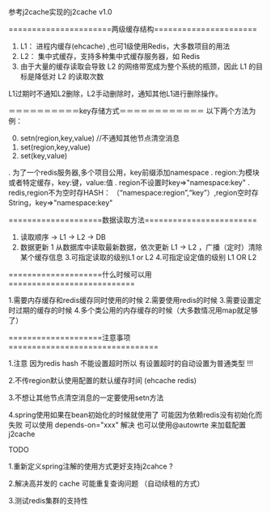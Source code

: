 
参考j2cache实现的j2cache v1.0



======================两级缓存结构======================

1. L1： 进程内缓存(ehcache)  ,也可1级使用Redis，大多数项目的用法
2. L2： 集中式缓存，支持多种集中式缓存服务器，如 Redis
3. 由于大量的缓存读取会导致 L2 的网络带宽成为整个系统的瓶颈，因此 L1 的目标是降低对 L2 的读取次数

L1过期时不通知L2删除，L2手动删除时，通知其他L1进行删除操作。


＝＝＝＝＝＝＝＝＝＝key存储方式＝＝＝＝＝＝＝＝＝＝＝＝
以下两个方法为例：

0. setn(region,key,value) //不通知其他节点清空消息
1. set(region,key,value)
2. set(key,value)


. 为了一个redis服务器,多个项目公用，key前缀添加namespace
. region:为模块或者特定缓存，key:键，value:值
. region不设置时key=>"namespace:key"
. redis,region不为空时存HASH： （“namespace:region”,“key”）,region空时存String，key=>"namespace:key"



====================数据读取方法========================

1. 读取顺序  -> L1 -> L2 -> DB
2. 数据更新
    1 从数据库中读取最新数据，依次更新 L1 -> L2 ，广播（定时）清除某个缓存信息
3.可指定读取的级别L1 or L2
4.可指定设定值的级别 L1 OR L2


====================什么时候可以用===========================

1.需要内存缓存和redis缓存同时使用的时候
2.需要使用redis的时候
3.需要设置定时过期的缓存的时候
4.多个类公用的内存缓存的时候（大多数情况用map就足够了）

====================注意事项================================

1.注意 因为redis hash 不能设置超时所以 有设置超时的自动设置为普通类型 !!!

2.不传region默认使用配置的默认缓存时间 (ehcache redis)

3.不想让其他节点清空消息的一定要使用setn方法

4.spring使用如果在bean初始化的时候就使用了  可能因为依赖redis没有初始化而失败   可以使用 depends-on="xxx" 解决  也可以使用@autowrte 来加载配置j2cache

TODO

1.重新定义spring注解的使用方式更好支持j2cahce ?

2.解决高并发的 cache 可能重复查询问题  （自动续租的方式）

3.测试redis集群的支持性

